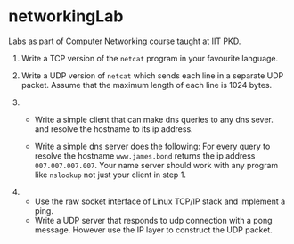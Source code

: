 # networkingLab
Labs as part of Computer Networking course taught at IIT PKD. 

1. Write a TCP version of the `netcat` program in your favourite language.

2. Write a UDP version of `netcat` which sends each line in a separate
   UDP packet. Assume that the maximum length of each line is 1024
   bytes.

3. 	- Write a simple client that can make dns queries to any dns sever.
   and resolve the hostname to its ip address.

	- Write a simple dns server does the following: For every query to
   resolve the hostname `www.james.bond` returns the ip address
   `007.007.007.007`. Your name server should work with any program
   like `nslookup` not just your client in step 1.

4. 	- Use the raw socket interface of Linux TCP/IP stack and implement a ping.
	- Write a UDP server that responds to udp connection with a pong message. However use the IP layer to construct the UDP packet.